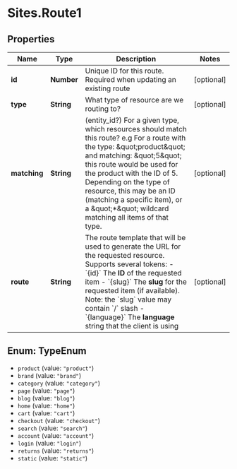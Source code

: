 # Sites.Route1

## Properties
Name | Type | Description | Notes
------------ | ------------- | ------------- | -------------
**id** | **Number** | Unique ID for this route. Required when updating an existing route | [optional] 
**type** | **String** | What type of resource are we routing to? | [optional] 
**matching** | **String** | (entity_id?) For a given type, which resources should match this route? e.g For a route with the type: \&quot;product\&quot; and matching: \&quot;5\&quot; this route would be used for the product with the ID of 5.  Depending on the type of resource, this may be an ID (matching a specific item), or a \&quot;*\&quot; wildcard matching all items of that type. | [optional] 
**route** | **String** | The route template that will be used to generate the URL for the requested resource.  Supports several tokens: - &#x60;{id}&#x60; The **ID** of the requested item - &#x60;{slug}&#x60; The **slug** for the requested item (if available). Note: the &#x60;slug&#x60; value may contain &#x60;/&#x60; slash - &#x60;{language}&#x60; The **language** string that the client is using | [optional] 

<a name="TypeEnum"></a>
## Enum: TypeEnum

* `product` (value: `"product"`)
* `brand` (value: `"brand"`)
* `category` (value: `"category"`)
* `page` (value: `"page"`)
* `blog` (value: `"blog"`)
* `home` (value: `"home"`)
* `cart` (value: `"cart"`)
* `checkout` (value: `"checkout"`)
* `search` (value: `"search"`)
* `account` (value: `"account"`)
* `login` (value: `"login"`)
* `returns` (value: `"returns"`)
* `static` (value: `"static"`)

